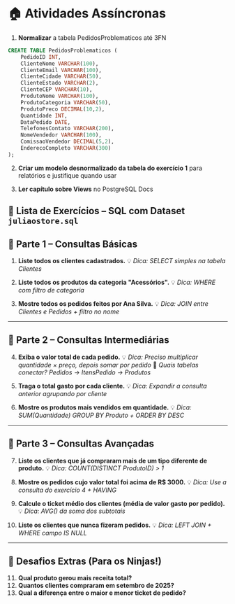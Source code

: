 # 🏠 Atividades Assíncronas

1. **Normalizar** a tabela PedidosProblematicos até 3FN

```sql
CREATE TABLE PedidosProblematicos (
    PedidoID INT,
    ClienteNome VARCHAR(100),
    ClienteEmail VARCHAR(100),
    ClienteCidade VARCHAR(50),
    ClienteEstado VARCHAR(2),
    ClienteCEP VARCHAR(10),
    ProdutoNome VARCHAR(100),
    ProdutoCategoria VARCHAR(50),
    ProdutoPreco DECIMAL(10,2),
    Quantidade INT,
    DataPedido DATE,
    TelefonesContato VARCHAR(200), 
    NomeVendedor VARCHAR(100),     
    ComissaoVendedor DECIMAL(5,2), 
    EnderecoCompleto VARCHAR(300)
);
```

2. **Criar um modelo desnormalizado da tabela do exercício 1** para relatórios e justifique quando usar

3. **Ler capítulo sobre Views** no PostgreSQL Docs

## 📘 Lista de Exercícios – SQL com Dataset `juliaostore.sql`

## 📌 Parte 1 – Consultas Básicas
1. **Liste todos os clientes cadastrados.**
   💡 *Dica: SELECT simples na tabela Clientes*

2. **Liste todos os produtos da categoria "Acessórios".**
   💡 *Dica: WHERE com filtro de categoria*

3. **Mostre todos os pedidos feitos por Ana Silva.**
   💡 *Dica: JOIN entre Clientes e Pedidos + filtro no nome*

---

## 📌 Parte 2 – Consultas Intermediárias

4. **Exiba o valor total de cada pedido.**
   💡 *Dica: Preciso multiplicar quantidade × preço, depois somar por pedido*
   🤔 *Quais tabelas conectar? Pedidos → ItensPedido → Produtos*

5. **Traga o total gasto por cada cliente.**
   💡 *Dica: Expandir a consulta anterior agrupando por cliente*

6. **Mostre os produtos mais vendidos em quantidade.**
   💡 *Dica: SUM(Quantidade) GROUP BY Produto + ORDER BY DESC*

---

## 📌 Parte 3 – Consultas Avançadas

7. **Liste os clientes que já compraram mais de um tipo diferente de produto.**
   💡 *Dica: COUNT(DISTINCT ProdutoID) > 1*

8. **Mostre os pedidos cujo valor total foi acima de R$ 3000.**
   💡 *Dica: Use a consulta do exercício 4 + HAVING*

9. **Calcule o ticket médio dos clientes (média de valor gasto por pedido).**
   💡 *Dica: AVG() da soma dos subtotais*

10. **Liste os clientes que nunca fizeram pedidos.**
    💡 *Dica: LEFT JOIN + WHERE campo IS NULL*

---

## 🎯 Desafios Extras (Para os Ninjas!)

11. **Qual produto gerou mais receita total?**
12. **Quantos clientes compraram em setembro de 2025?**
13. **Qual a diferença entre o maior e menor ticket de pedido?**